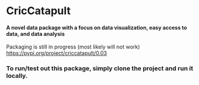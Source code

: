 # CricCatapult

#### A novel data package with a focus on data visualization, easy access to data, and data analysis

Packaging is still in progress (most likely will not work) https://pypi.org/project/criccatapult/0.03

### To run/test out this package, simply clone the project and run it locally.
